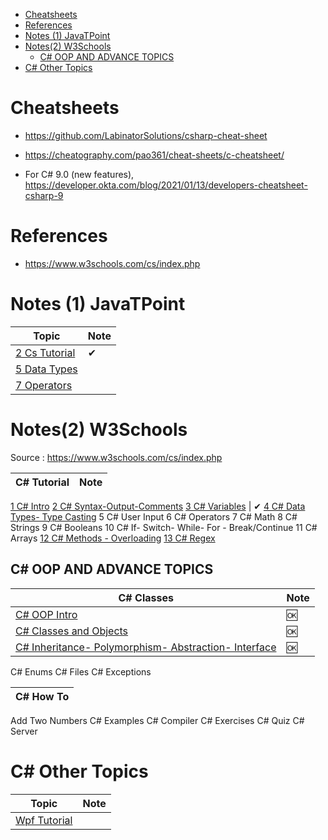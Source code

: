
- [Cheatsheets](#cheatsheets)
- [References](#references)
- [Notes (1) JavaTPoint](#notes-1-javatpoint)
- [Notes(2) W3Schools](#notes2-w3schools)
  - [C# OOP AND ADVANCE TOPICS](#c-oop-and-advance-topics)
- [C# Other Topics](#c-other-topics)


# Cheatsheets

- https://github.com/LabinatorSolutions/csharp-cheat-sheet

- https://cheatography.com/pao361/cheat-sheets/c-cheatsheet/

- For C# 9.0 (new features), https://developer.okta.com/blog/2021/01/13/developers-cheatsheet-csharp-9

# References

- https://www.w3schools.com/cs/index.php

# Notes (1) JavaTPoint

Topic                                  | Note
---------------------------------------|-----
[2 Cs Tutorial](cst-02-cs-tutorial.md) | ✔
[5 Data Types](cst-05-data-types.md)   |
[7 Operators](./cst-06-operators.md) |


# Notes(2) W3Schools

Source : https://www.w3schools.com/cs/index.php

| C# Tutorial | Note
| -- | --
[1 C# Intro](./cs-01-intro.md)
[2 C# Syntax-Output-Comments](./cs-02-syntax.md)
[3 C# Variables](./cs-03-variables.md) | ✔ 
[4 C# Data Types- Type Casting](./cs-04-dataTypes.md)
5 C# User Input
6 C# Operators
7 C# Math
8 C# Strings
9 C# Booleans
10 C# If- Switch- While- For - Break/Continue
11 C# Arrays
[12 C# Methods - Overloading](./cs-12-methods.md)
[13 C# Regex](./cs-13-regex.md)

## C# OOP AND ADVANCE TOPICS

| C# Classes | Note
| -- | -- 
[C# OOP Intro](./cs-oop-01-intro.md) | 🆗
[C# Classes and Objects](./cs-oop-02-class.md) | 🆗
[C# Inheritance- Polymorphism- Abstraction- Interface](./cs-oop-03-inheritance.md) | 🆗
C# Enums
C# Files
C# Exceptions

| C# How To
| --
Add Two Numbers
C# Examples
C# Compiler
C# Exercises
C# Quiz
C# Server


# C# Other Topics

Topic                             | Note
----------------------------------|-----
[Wpf Tutorial](./wpf-tutorial.md) |




